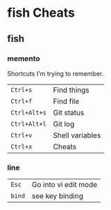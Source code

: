 # fish Cheats

## fish

### memento

Shortcuts I'm trying to remember.

|              |                 |
| --           | --              |
| `Ctrl+s`     | Find things     |
| `Ctrl+f`     | Find file       |
| `Ctrl+Alt+s` | Git status      |
| `Ctrl+Alt+l` | Git log         |
| `Ctrl+v`     | Shell variables |
| `Ctrl+x`     | Cheats          |

### line

|        |                      |
| --     | --                   |
| `Esc`  | Go into vi edit mode |
| `bind` | see key binding      |
